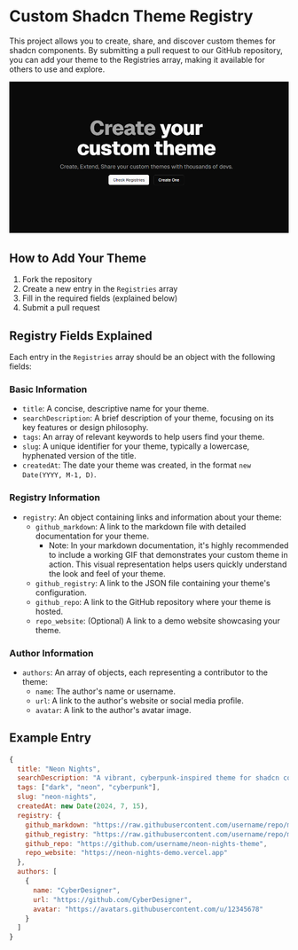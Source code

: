 # Custom Shadcn Theme Registry

This project allows you to create, share, and discover custom themes for shadcn components. By submitting a pull request to our GitHub repository, you can add your theme to the Registries array, making it available for others to use and explore.

![hero](/public/og.png)

## How to Add Your Theme

1. Fork the repository
2. Create a new entry in the `Registries` array
3. Fill in the required fields (explained below)
4. Submit a pull request

## Registry Fields Explained

Each entry in the `Registries` array should be an object with the following fields:

### Basic Information

- `title`: A concise, descriptive name for your theme.
- `searchDescription`: A brief description of your theme, focusing on its key features or design philosophy.
- `tags`: An array of relevant keywords to help users find your theme.
- `slug`: A unique identifier for your theme, typically a lowercase, hyphenated version of the title.
- `createdAt`: The date your theme was created, in the format `new Date(YYYY, M-1, D)`.

### Registry Information

- `registry`: An object containing links and information about your theme:
  - `github_markdown`: A link to the markdown file with detailed documentation for your theme.
    - Note: In your markdown documentation, it's highly recommended to include a working GIF that demonstrates your custom theme in action. This visual representation helps users quickly understand the look and feel of your theme.
  - `github_registry`: A link to the JSON file containing your theme's configuration.
  - `github_repo`: A link to the GitHub repository where your theme is hosted.
  - `repo_website`: (Optional) A link to a demo website showcasing your theme.

### Author Information

- `authors`: An array of objects, each representing a contributor to the theme:
  - `name`: The author's name or username.
  - `url`: A link to the author's website or social media profile.
  - `avatar`: A link to the author's avatar image.

## Example Entry

```javascript
{
  title: "Neon Nights",
  searchDescription: "A vibrant, cyberpunk-inspired theme for shadcn components",
  tags: ["dark", "neon", "cyberpunk"],
  slug: "neon-nights",
  createdAt: new Date(2024, 7, 15),
  registry: {
    github_markdown: "https://raw.githubusercontent.com/username/repo/main/neon-nights.md",
    github_registry: "https://raw.githubusercontent.com/username/repo/main/neon-nights.json",
    github_repo: "https://github.com/username/neon-nights-theme",
    repo_website: "https://neon-nights-demo.vercel.app"
  },
  authors: [
    {
      name: "CyberDesigner",
      url: "https://github.com/CyberDesigner",
      avatar: "https://avatars.githubusercontent.com/u/12345678"
    }
  ]
}
```